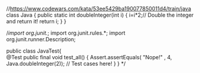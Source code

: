 //https://www.codewars.com/kata/53ee5429ba190077850011d4/train/java
class Java {
  public static int doubleInteger(int i) {
    i=i*2;// Double the integer and return it!
    return i;
  }
}

/*import org.junit.*;
import org.junit.rules.*;
import org.junit.runner.Description;

public class JavaTest{  
  @Test
  public final void test_all() {
    Assert.assertEquals( "Nope!" , 4, Java.doubleInteger(2)); // Test cases here!
  }
}
*/